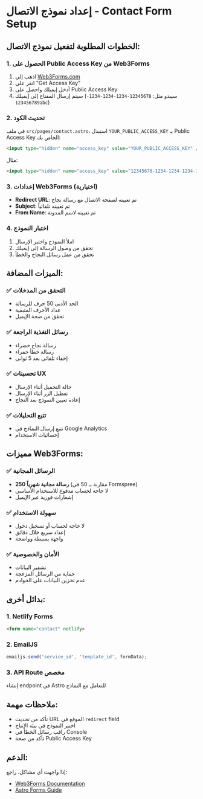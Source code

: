 # إعداد نموذج الاتصال - Contact Form Setup

## الخطوات المطلوبة لتفعيل نموذج الاتصال:

### 1. الحصول على Public Access Key من Web3Forms
1. اذهب إلى [Web3Forms.com](https://web3forms.com)
2. انقر على "Get Access Key"
3. أدخل إيميلك واحصل على Public Access Key
4. سيتم إرسال المفتاح إلى إيميلك (سيبدو مثل: `12345678-1234-1234-1234-123456789abc`)

### 2. تحديث الكود
في ملف `src/pages/contact.astro`، استبدل `YOUR_PUBLIC_ACCESS_KEY` بـ Public Access Key الخاص بك:

```html
<input type="hidden" name="access_key" value="YOUR_PUBLIC_ACCESS_KEY" />
```

مثال:
```html
<input type="hidden" name="access_key" value="12345678-1234-1234-1234-123456789abc" />
```

### 3. إعدادات Web3Forms (اختيارية)
- **Redirect URL**: تم تعيينه لصفحة الاتصال مع رسالة نجاح
- **Subject**: تم تعيينه تلقائياً
- **From Name**: تم تعيينه لاسم المدونة

### 4. اختبار النموذج
1. املأ النموذج واختبر الإرسال
2. تحقق من وصول الرسالة إلى إيميلك
3. تحقق من عمل رسائل النجاح والخطأ

## الميزات المضافة:

### ✅ التحقق من المدخلات
- الحد الأدنى 50 حرف للرسالة
- عداد الأحرف المتبقية
- تحقق من صحة الإيميل

### ✅ رسائل التغذية الراجعة
- رسالة نجاح خضراء
- رسالة خطأ حمراء
- إخفاء تلقائي بعد 5 ثواني

### ✅ تحسينات UX
- حالة التحميل أثناء الإرسال
- تعطيل الزر أثناء الإرسال
- إعادة تعيين النموذج بعد النجاح

### ✅ تتبع التحليلات
- تتبع إرسال النماذج في Google Analytics
- إحصائيات الاستخدام

## مميزات Web3Forms:

### ✅ الرسائل المجانية
- **250 رسالة مجانية شهرياً** (مقارنة بـ 50 في Formspree)
- لا حاجة لحساب مدفوع للاستخدام الأساسي
- إشعارات فورية عبر الإيميل

### ✅ سهولة الاستخدام
- لا حاجة لحساب أو تسجيل دخول
- إعداد سريع خلال دقائق
- واجهة بسيطة وواضحة

### ✅ الأمان والخصوصية
- تشفير البيانات
- حماية من الرسائل المزعجة
- عدم تخزين البيانات على الخوادم

## بدائل أخرى:

### 1. Netlify Forms
```html
<form name="contact" netlify>
```

### 2. EmailJS
```javascript
emailjs.send('service_id', 'template_id', formData);
```

### 3. API Route مخصص
إنشاء endpoint في Astro للتعامل مع النماذج

## ملاحظات مهمة:
- تأكد من تحديث URL الموقع في `redirect` field
- اختبر النموذج في بيئة الإنتاج
- راقب رسائل الخطأ في Console
- تأكد من صحة Public Access Key

## الدعم:
إذا واجهت أي مشاكل، راجع:
- [Web3Forms Documentation](https://docs.web3forms.com/)
- [Astro Forms Guide](https://docs.astro.build/en/guides/server-side-rendering/#forms)
